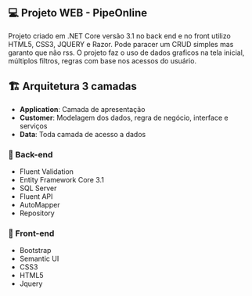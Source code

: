 ## :computer: Projeto WEB - PipeOnline
Projeto criado em .NET Core versão 3.1 no back end e no front utilizo HTML5, CSS3, JQUERY e Razor.
Pode paracer um CRUD simples mas garanto que não rss. O projeto faz o uso de dados graficos na tela inicial, múltiplos filtros, regras com base nos acessos do usuário.

## :building_construction: Arquitetura 3 camadas
- **Application**: Camada de apresentação
- **Customer**: Modelagem dos dados, regra de negócio, interface e serviços
- **Data**: Toda camada de acesso a dados

### :pushpin: Back-end
- Fluent Validation
- Entity Framework Core 3.1
- SQL Server
- Fluent API
- AutoMapper
- Repository

### :pushpin: Front-end 
- Bootstrap
- Semantic UI
- CSS3
- HTML5
- Jquery


